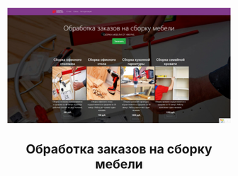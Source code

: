 <p align="center">
    <a href="/web/present.jpg" target="_blank">
        <img src="/web/present.jpg" height="75%">
    </a>
    <h1 align="center">Обработка заказов на сборку мебели</h1>
    <br>
</p>
